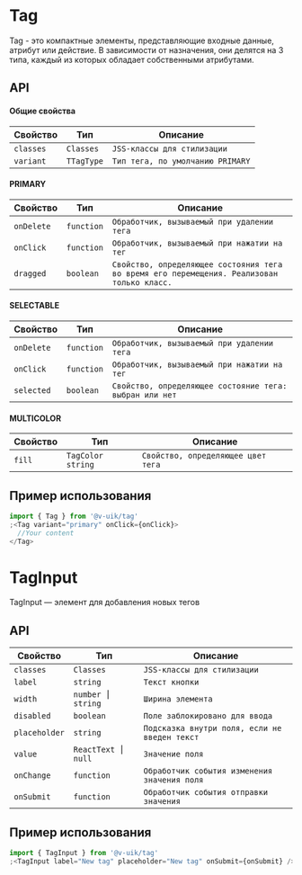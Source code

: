 # Tag

Tag - это компактные элементы, представляющие входные данные, атрибут или действие.
В зависимости от назначения, они делятся на 3 типа, каждый из которых обладает собственными атрибутами.

## API

#### Общие свойства

| Свойство  | Тип        | Описание                         |
| --------- | ---------- | -------------------------------- |
| `classes` | `Classes`  | `JSS-классы для стилизации`      |
| `variant` | `TTagType` | `Тип тега, по умолчанию PRIMARY` |

#### PRIMARY

| Свойство   | Тип        | Описание                                                                                   |
| ---------- | ---------- | ------------------------------------------------------------------------------------------ |
| `onDelete` | `function` | `Обработчик, вызываемый при удалении тега`                                                 |
| `onClick`  | `function` | `Обработчик, вызываемый при нажатии на тег`                                                |
| `dragged`  | `boolean`  | `Свойство, определяющее состояния тега во время его перемещения. Реализован только класс.` |

#### SELECTABLE

| Свойство   | Тип        | Описание                                                |
| ---------- | ---------- | ------------------------------------------------------- |
| `onDelete` | `function` | `Обработчик, вызываемый при удалении тега`              |
| `onClick`  | `function` | `Обработчик, вызываемый при нажатии на тег`             |
| `selected` | `boolean`  | `Свойство, определяющее состояние тега: выбран или нет` |

#### MULTICOLOR

| Свойство | Тип                 | Описание                           |
| -------- | ------------------- | ---------------------------------- |
| `fill`   | `TagColor` `string` | `Свойство, определяющее цвет тега` |

## Пример использования

```javascript
import { Tag } from '@v-uik/tag'
;<Tag variant="primary" onClick={onClick}>
  //Your content
</Tag>
```

# TagInput

TagInput — элемент для добавления новых тегов

## API

| Свойство      | Тип                | Описание                                      |
| ------------- | ------------------ | --------------------------------------------- |
| `classes`     | `Classes`          | `JSS-классы для стилизации`                   |
| `label`       | `string`           | `Текст кнопки`                                |
| `width`       | `number ⎮ string`  | `Ширина элемента`                             |
| `disabled`    | `boolean`          | `Поле заблокировано для ввода`                |
| `placeholder` | `string`           | `Подсказка внутри поля, если не введен текст` |
| `value`       | `ReactText ⎮ null` | `Значение поля`                               |
| `onChange`    | `function`         | `Обработчик события изменения значения поля`  |
| `onSubmit`    | `function`         | `Обработчик события отправки значения`        |

## Пример использования

```javascript
import { TagInput } from '@v-uik/tag'
;<TagInput label="New tag" placeholder="New tag" onSubmit={onSubmit} />
```
